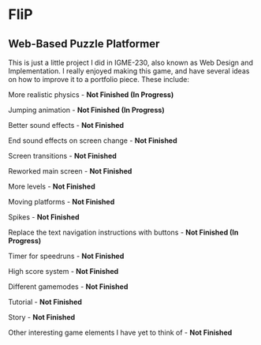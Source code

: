 # FliP
Web-Based Puzzle Platformer
------------------------------------
This is just a little project I did in IGME-230, also known as Web Design and Implementation. I really enjoyed making this game, and have several ideas on how to improve it to a portfolio piece. These include:

More realistic physics - **Not Finished (In Progress)** 

Jumping animation - **Not Finished (In Progress)** 

Better sound effects - **Not Finished** 

End sound effects on screen change - **Not Finished** 

Screen transitions - **Not Finished** 

Reworked main screen - **Not Finished** 

More levels - **Not Finished** 

Moving platforms - **Not Finished** 

Spikes - **Not Finished** 

Replace the text navigation instructions with buttons - **Not Finished (In Progress)** 

Timer for speedruns - **Not Finished** 

High score system - **Not Finished** 

Different gamemodes - **Not Finished** 

Tutorial - **Not Finished** 

Story - **Not Finished** 

Other interesting game elements I have yet to think of - **Not Finished** 
